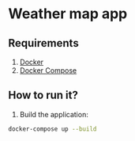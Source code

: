 # Weather map app

## Requirements

1. [Docker](https://docs.docker.com/install/)
2. [Docker Compose](https://docs.docker.com/compose/install/)

## How to run it?
1. Build the application:
```sh
docker-compose up --build
```
